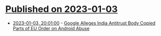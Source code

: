 # [Published on 2023-01-03](index.md)

* [2023-01-03, 20:01:00](https://tech.slashdot.org/story/23/01/03/1744240/google-alleges-india-antitrust-body-copied-parts-of-eu-order-on-android-abuse?utm_source=rss1.0mainlinkanon&utm_medium=feed) - [Google Alleges India Antitrust Body Copied Parts of EU Order on Android Abuse](https://tech.slashdot.org/story/23/01/03/1744240/google-alleges-india-antitrust-body-copied-parts-of-eu-order-on-android-abuse?utm_source=rss1.0mainlinkanon&utm_medium=feed)
